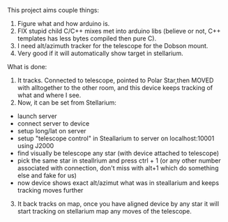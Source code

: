 This project aims couple things:
1. Figure what and how arduino is.
2. FIX stupid child C/C++ mixes  met into arduino libs (believe or not, C++ templates has less bytes compiled then pure C).
3. I need alt/azimuth tracker for the telescope for the Dobson mount.
4. Very good if it will automatically show target in stellarium.

What is done:
1. It tracks. Connected to telescope, pointed to Polar Star,then MOVED 
with alltogether to the other room, and this device keeps tracking of 
what and where I see.
2. Now, it can be set from Stellarium:
* launch server
* connect server to device
* setup long/lat on server
* setup "telescope control" in Steallarium to server on localhost:10001 using J2000
* find visually be telescope any star (with device attached to telescope)
* pick the same star in steallrium and press ctrl + 1 (or any other number associated with connection, don't miss with alt+1 which do something else and fake for us)
* now device shows exact alt/azimut what was in steallarium and keeps tracking moves further

3. It back tracks on map, once you have aligned device by any star it will start tracking on stellarium map any moves of the telescope.
